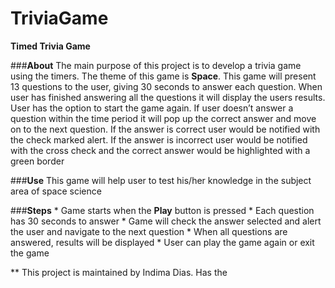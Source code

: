 # TriviaGame
**Timed Trivia Game**

###**About**
The main purpose of this project is to develop a trivia game using the timers. The theme of this game is **Space**.
This game will present 13 questions to the user, giving 30 seconds to answer each question. When user has finished answering all the questions it will display the users results. User has the option to start the game again. 
If user doesn’t answer a question within the time period it will pop up the correct answer and move on to the next question. 
If the answer is correct user would be notified with the check marked alert. 
If the answer is incorrect user would be notified with the cross check and the correct answer would be highlighted with  a green border


###**Use**
This game will help user to test his/her knowledge in the subject area of space science

###**Steps**
	* Game starts when the **Play** button is pressed 
	* Each question has 30 seconds to answer
	* Game will check the answer selected and alert the user and navigate to the next question
	* When all questions are answered, results will be displayed
	* User can play the game again or exit the game 

** This project is maintained by Indima Dias. Has the 



